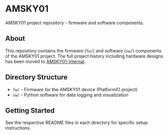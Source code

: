 # AMSKY01

AMSKY01 project repository - firmware and software components.

## About

This repository contains the firmware (`fw/`) and software (`sw/`) components of the AMSKY01 project. The full project history including hardware designs has been moved to [AMSKY01-internal](https://github.com/roman-dvorak/AMSKY01-internal).

## Directory Structure

- `fw/` - Firmware for the AMSKY01 device (PlatformIO project)
- `sw/` - Python software for data logging and visualization

## Getting Started

See the respective README files in each directory for specific setup instructions.
